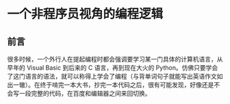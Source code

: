 # 一个非程序员视角的编程逻辑
## 前言
很多时候，一个外行人在提起编程时都会强调要学习某一门具体的计算机语言，从早年的 Visual Basic 到后来的 C 语言，再到现在大火的 Python。仿佛只要学会了这门语言的语法，就可以称得上学会了编程（与背单词句子就能写出英语作文如出一辙）。在终于啃完一本大书，抄完一本代码之后，很有可能发现，好像还是不会写一段完整的代码，在百度和编辑器之间来回切换。

